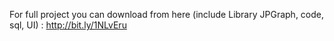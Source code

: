 For full project you can download from here (include Library JPGraph, code, sql, UI) :  http://bit.ly/1NLvEru
